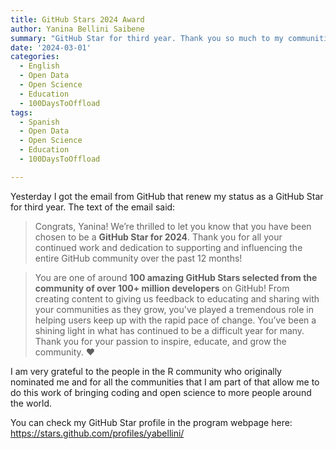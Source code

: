 ```yaml
---
title: GitHub Stars 2024 Award
author: Yanina Bellini Saibene
summary: "GitHub Star for third year. Thank you so much to my communities."
date: '2024-03-01'
categories:
  - English
  - Open Data
  - Open Science
  - Education
  - 100DaysToOffload
tags:
  - Spanish
  - Open Data
  - Open Science
  - Education
  - 100DaysToOffload

---
```



Yesterday I got the email from GitHub that renew my status as a GitHub Star for third year. The text of the email said:


> Congrats, Yanina! We’re thrilled to let you know that you have been chosen to be a **GitHub Star for 2024**. Thank you for all your continued work and dedication to supporting and influencing the entire GitHub community over the past 12 months!

> You are one of around **100 amazing GitHub Stars selected from the community of over 100+ million developers** on GitHub! From creating content to giving us feedback to educating and sharing with your communities as they grow, you've played a tremendous role in helping users keep up with the rapid pace of change. You’ve been a shining light in what has continued to be a difficult year for many. Thank you for your passion to inspire, educate, and grow the community. ❤️

I am very grateful to the people in the R community who originally nominated me and for all the communities that I am part of that allow me to do this work of bringing coding and open science to more people around the world.

You can check my GitHub Star profile in the program webpage here: https://stars.github.com/profiles/yabellini/